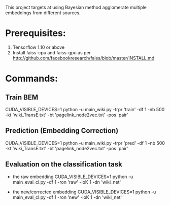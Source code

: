 This project targets at using Bayesian method agglomerate multiple embeddings from different sources.

# Prerequisites:
1. Tensorflow 1.10 or above
2. Install faiss-cpu and faiss-gpu as per http://github.com/facebookresearch/faiss/blob/master/INSTALL.md


# Commands:
## Train BEM 
CUDA_VISIBLE_DEVICES=1 python -u main_wiki.py  -trpr 'train' -df 1 -nb 500 -kt 'wiki_TransE.txt' -bt 'pagelink_node2vec.txt' -pos 'pair'

## Prediction (Embedding Correction)
CUDA_VISIBLE_DEVICES=1 python -u main_wiki.py  -trpr 'pred' -df 1 -nb 500 -kt 'wiki_TransE.txt' -bt 'pagelink_node2vec.txt' -pos 'pair'

## Evaluation on the classification task 
* the raw embedding
CUDA_VISIBLE_DEVICES=1 python -u main_eval_cl.py -df 1 -ron 'raw' -ioK 1 -dn 'wiki_net'

* the new/corrected embedding
CUDA_VISIBLE_DEVICES=1 python -u main_eval_cl.py -df 1 -ron 'new' -ioK 1 -dn 'wiki_net'



